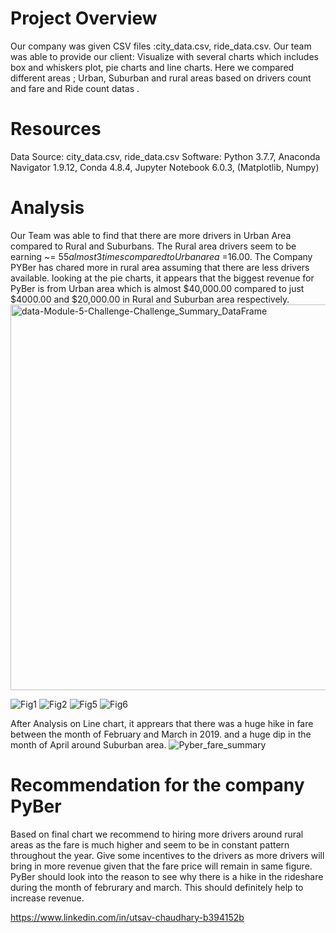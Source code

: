# Project Overview 

Our company was given CSV files :city_data.csv, ride_data.csv. Our team was able to provide our client: Visualize with several charts which includes box and whiskers plot, pie charts and line charts. Here we compared different areas ; Urban, Suburban and rural areas based on drivers count and fare and Ride count datas . 

# Resources 

Data Source: city_data.csv, ride_data.csv
Software: Python 3.7.7, Anaconda Navigator 1.9.12, Conda 4.8.4, Jupyter Notebook 6.0.3, (Matplotlib, Numpy)

# Analysis 

Our Team was able to find that there are more drivers in Urban Area compared to Rural and Suburbans. The Rural area drivers seem to be earning ~= $55 almost 3 times compared to Urban area ~=$16.00. The Company PYBer has chared more in rural area assuming that there are less drivers available. looking at the pie charts, it appears that the biggest revenue for PyBer is from Urban area which is almost $40,000.00 compared to just $4000.00 and $20,000.00 in Rural and Suburban area respectively.
<img width="617" alt="data-Module-5-Challenge-Challenge_Summary_DataFrame" src="https://user-images.githubusercontent.com/91306158/143625291-1b3861bd-6e8e-4d89-9014-110071e233ea.png">

![Fig1](https://user-images.githubusercontent.com/91306158/143625049-ffaf7828-c66e-4f78-ba0d-43ba74d5ce2b.png)
![Fig2](https://user-images.githubusercontent.com/91306158/143625055-7c278560-64ca-40ea-831f-0ef2cecec49e.png)
![Fig5](https://user-images.githubusercontent.com/91306158/143625058-02b5869f-1339-4e0f-9b70-518d0cf68929.png)
![Fig6](https://user-images.githubusercontent.com/91306158/143625064-d26e67bb-930e-4e47-b6c4-dbb122fbf3b8.png)

After Analysis on Line chart, it apprears that there was a huge hike in fare between the month of February and March in 2019. and a huge dip in the month of April around Suburban area. 
![Pyber_fare_summary](https://user-images.githubusercontent.com/91306158/143625066-f594d091-e3ae-46c3-8de3-e2519dc42a17.png)

# Recommendation for the company PyBer 
Based on final chart we recommend to hiring more drivers around rural areas as the fare is much higher and seem to be in constant pattern throughout the year. Give some incentives to the drivers as more drivers will bring in more revenue given that the fare price will remain in same figure. PyBer should look into the reason to see why there is a hike in the rideshare during the month of februrary and march. This should definitely help to increase revenue.

https://www.linkedin.com/in/utsav-chaudhary-b394152b
